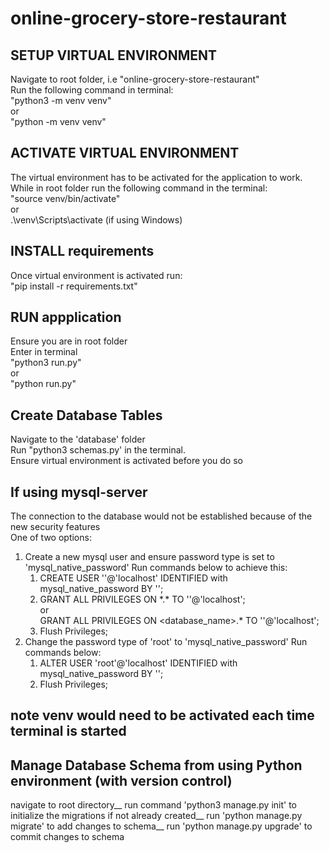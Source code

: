 # online-grocery-store-restaurant

## SETUP VIRTUAL ENVIRONMENT
Navigate to root folder, i.e "online-grocery-store-restaurant"<br/>
Run the following command in terminal:<br/>
"python3 -m venv venv"<br/> 
or <br/>
"python -m venv venv"

## ACTIVATE VIRTUAL ENVIRONMENT
The virtual environment has to be activated for the application to work.<br/>
While in root folder run the following command in the terminal:<br/> 
"source venv/bin/activate"<br/>
       or<br/>
.\venv\Scripts\activate (if using Windows)

## INSTALL requirements
Once virtual environment is activated run:<br/>
"pip install -r requirements.txt"


## RUN appplication
Ensure you are in root folder<br/>
Enter in terminal<br/>
"python3 run.py"<br/>
or<br/> 
"python run.py"

## Create Database Tables
Navigate to the 'database' folder<br/>
Run "python3 schemas.py' in the terminal.<br/>
Ensure virtual environment is activated before you do so

## If using mysql-server
The connection to the database would not be established because of the new security features<br/>
One of two options:
1. Create a new mysql user and ensure password type is set to 'mysql_native_password'
    Run commands below to achieve this:<br/>
    1. CREATE USER '<newuser>'@'localhost' IDENTIFIED with mysql_native_password BY '<password>';
    2. GRANT ALL PRIVILEGES ON \*.\* TO '<newuser>'@'localhost';<br/>
                              or<br/>
       GRANT ALL PRIVILEGES ON <database_name>.* TO '<newuser>'@'localhost';
    3. Flush Privileges;
2. Change the password type of 'root' to 'mysql_native_password'
   Run commands below:<br/>
   1. ALTER USER 'root'@'localhost' IDENTIFIED with mysql_native_password BY '<MyNewPass>';
   2. Flush Privileges;

## note venv would need to be activated each time terminal is started


## Manage Database Schema from using Python environment (with version control)
navigate to root directory__
run command 'python3 manage.py init' to initialize the migrations if not already created__
run 'python manage.py migrate' to add changes to schema__
run 'python manage.py upgrade' to commit changes to schema

